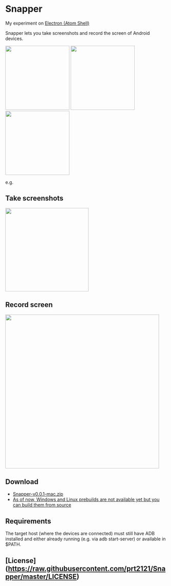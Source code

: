# Snapper
My experiment on [Electron (Atom Shell)](http://electron.atom.io/)

Snapper lets you take screenshots and record the screen of Android devices.

<img src="https://raw.githubusercontent.com/prt2121/Snapper/master/files/img1.png" width=200>

<img src="https://raw.githubusercontent.com/prt2121/Snapper/master/files/img2.png" width=200>

<img src="https://raw.githubusercontent.com/prt2121/Snapper/master/files/img3.png" width=200>

e.g.

## Take screenshots
<img src="https://raw.githubusercontent.com/prt2121/Snapper/master/files/screencap-vid.gif" width=260>

## Record screen
<img src="https://raw.githubusercontent.com/prt2121/Snapper/master/files/screenrecord-vid.gif" width=480>

## Download
* [Snapper-v0.0.1-mac.zip](https://drive.google.com/file/d/0B55jSaVlW3gmd0dPOUZ2akNGOFE/view?usp=sharing)
* [As of now, Windows and Linux prebuilds are not available yet but you can build them from source](https://github.com/atom/electron/blob/master/docs/tutorial/application-distribution.md)

## Requirements
The target host (where the devices are connected) must still have ADB installed and either already running (e.g. via adb start-server) or available in $PATH.

## [License] (https://raw.githubusercontent.com/prt2121/Snapper/master/LICENSE)
